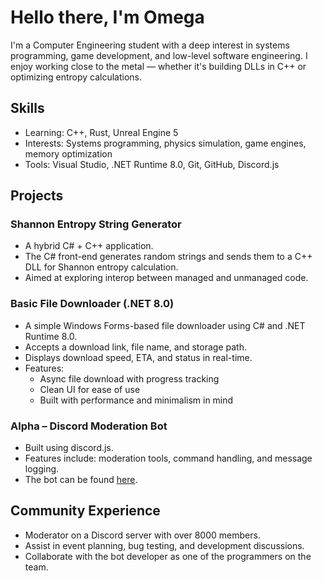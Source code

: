 # Hello there, I'm Omega

I'm a Computer Engineering student with a deep interest in systems programming, game development, and low-level software engineering. I enjoy working close to the metal — whether it's building DLLs in C++ or optimizing entropy calculations.


## Skills

- Learning: C++, Rust, Unreal Engine 5
- Interests: Systems programming, physics simulation, game engines, memory optimization
- Tools: Visual Studio, .NET Runtime 8.0, Git, GitHub, Discord.js


## Projects

### Shannon Entropy String Generator
- A hybrid C# + C++ application.
- The C# front-end generates random strings and sends them to a C++ DLL for Shannon entropy calculation.
- Aimed at exploring interop between managed and unmanaged code.

### Basic File Downloader (.NET 8.0)
- A simple Windows Forms-based file downloader using C# and .NET Runtime 8.0.
- Accepts a download link, file name, and storage path.
- Displays download speed, ETA, and status in real-time.
- Features:
  - Async file download with progress tracking
  - Clean UI for ease of use
  - Built with performance and minimalism in mind


### Alpha – Discord Moderation Bot
- Built using discord.js.
- Features include: moderation tools, command handling, and message logging.
- The bot can be found [here](https://github.com/Omega493/Alpha).

## Community Experience

- Moderator on a Discord server with over 8000 members.  
- Assist in event planning, bug testing, and development discussions.
- Collaborate with the bot developer as one of the programmers on the team.
